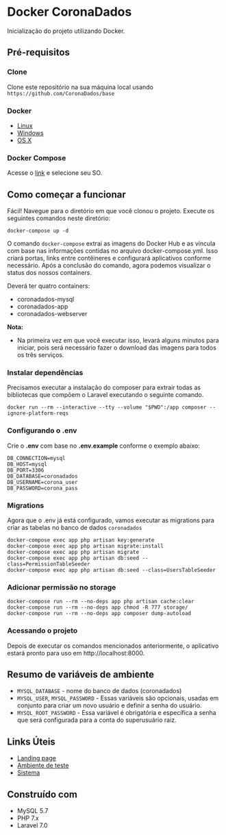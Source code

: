 # Docker CoronaDados
Inicialização do projeto utilizando Docker.

## Pré-requisitos
###  Clone
Clone este repositório na sua máquina local usando `https://github.com/CoronaDados/base`

### Docker
* [Linux](https://docs.docker.com/engine/install/)
* [Windows](https://docs.docker.com/docker-for-windows/install/)
* [OS X](https://docs.docker.com/docker-for-mac/install/)

### Docker Compose
Acesse o [link](https://docs.docker.com/compose/install/) e selecione seu SO.

## Como começar a funcionar
Fácil! Navegue para o diretório em que você clonou o projeto. Execute os seguintes comandos neste diretório:

``` 
docker-compose up -d
```

O comando `docker-compose` extrai as imagens do Docker Hub e as víncula com base nas informações contidas no arquivo docker-compose.yml. 
Isso criará portas, links entre contêineres e configurará aplicativos conforme necessário. 
Após a conclusão do comando, agora podemos visualizar o status dos nossos containers.

Deverá ter quatro containers:
- coronadados-mysql
- coronadados-app
- coronadados-webserver

**Nota:**
- Na primeira vez em que você executar isso, levará alguns minutos para iniciar, pois será necessário fazer o download das imagens para todos os três serviços.

### Instalar dependências
Precisamos executar a instalação do composer para extrair todas as bibliotecas que compõem o Laravel executando o seguinte comando.

```
docker run --rm --interactive --tty --volume "$PWD":/app composer --ignore-platform-reqs
```

### Configurando o .env
Crie o **.env** com base no **.env.example** conforme o exemplo abaixo:

```
DB_CONNECTION=mysql
DB_HOST=mysql
DB_PORT=3306
DB_DATABASE=coronadados
DB_USERNAME=corona_user
DB_PASSWORD=corona_pass
```

### Migrations
Agora que o .env já está configurado, vamos executar as migrations para criar as tabelas no banco de dados `coronadados`

```
docker-compose exec app php artisan key:generate
docker-compose exec app php artisan migrate:install
docker-compose exec app php artisan migrate
docker-compose exec app php artisan db:seed --class=PermissionTableSeeder
docker-compose exec app php artisan db:seed --class=UsersTableSeeder
```

### Adicionar permissão no storage
```
docker-compose run --rm --no-deps app php artisan cache:clear
docker-compose run --rm --no-deps app chmod -R 777 storage/
docker-compose run --rm --no-deps app composer dump-autoload
```

### Acessando o projeto
Depois de executar os comandos mencionados anteriormente, o aplicativo estará pronto para uso em http://localhost:8000.

## Resumo de variáveis de ambiente
- `MYSQL_DATABASE` - nome do banco de dados (coronadados)
- `MYSQL_USER`, `MYSQL_PASSWORD` - Essas variáveis são opcionais, usadas em conjunto para criar um novo usuário e definir a senha do usuário. 
- `MYSQL_ROOT_PASSWORD` - Essa variável é obrigatória e específica a senha que será configurada para a conta do superusuário raiz.

## Links Úteis
* [Landing page](https://coronadados.com.br/)
* [Ambiente de teste](http://teste-fiesc.coronadados.com.br/login)
* [Sistema](http://empresas.coronadados.com.br/)
   
## Construído com
* MySQL 5.7
* PHP 7.x
* Laravel 7.0
